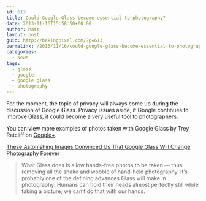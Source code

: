 ```yaml
---
id: 613
title: Could Google Glass become essential to photography?
date: 2013-11-16T15:58:50+00:00
author: Matt
layout: post
guid: http://bakingpixel.com/?p=613
permalink: /2013/11/16/could-google-glass-become-essential-to-photography/
categories:
  - News
tags:
  - glass
  - google
  - google glass
  - photography
---
```

For the moment, the topic of privacy will always come up during the discussion of Google Glass. Privacy issues aside, if Google continues to improve Glass, it could become a very useful tool to photographers.

You can view more examples of photos taken with Google Glass by Trey Ratcliff on [Google+](https://plus.google.com/photos/+TreyRatcliff/albums/5879589625533770193).

[These Astonishing Images Convinced Us That Google Glass Will Change Photography Forever](http://www.businessinsider.com.au/google-glass-photos-by-trey-ratcliff-2013-11#this-is-the-view-from-the-top-of-cn-tower-in-toronto-note-that-ratcliff-is-using-his-hands-to-hold-on-safely-1)

> What Glass does is allow hands-free photos to be taken — thus removing all the shake and wobble of hand-held photography. It’s probably one of the defining advances Glass will make in photography: Humans can hold their heads almost perfectly still while taking a picture; we can’t do that with our hands.